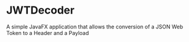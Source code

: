 # JWTDecoder
 A simple JavaFX application that allows the conversion of a JSON Web Token to a Header and a Payload
